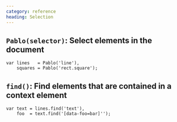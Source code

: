 ```yaml
--- 
category: reference
heading: Selection
---
```


`Pablo(selector)`: Select elements in the document
--------------------------------------------------

	var lines   = Pablo('line'),
		squares = Pablo('rect.square');


`find()`: Find elements that are contained in a context element
---------------------------------------------------------------

	var text = lines.find('text'),
		foo  = text.find('[data-foo=bar]'');
